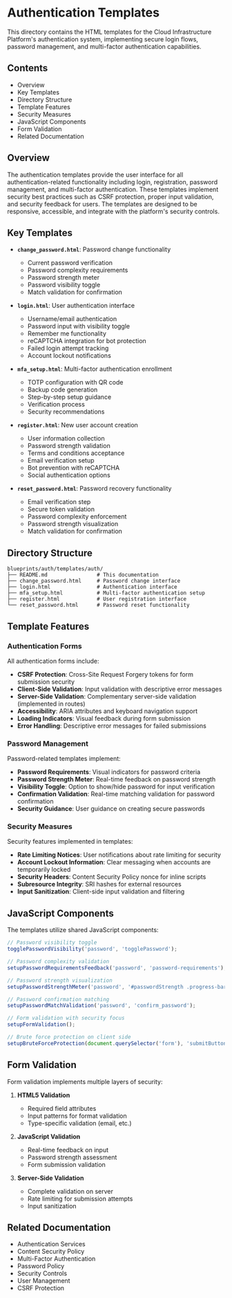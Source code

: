 # Authentication Templates

This directory contains the HTML templates for the Cloud Infrastructure Platform's authentication system, implementing secure login flows, password management, and multi-factor authentication capabilities.

## Contents

- Overview
- Key Templates
- Directory Structure
- Template Features
- Security Measures
- JavaScript Components
- Form Validation
- Related Documentation

## Overview

The authentication templates provide the user interface for all authentication-related functionality including login, registration, password management, and multi-factor authentication. These templates implement security best practices such as CSRF protection, proper input validation, and security feedback for users. The templates are designed to be responsive, accessible, and integrate with the platform's security controls.

## Key Templates

- **`change_password.html`**: Password change functionality
  - Current password verification
  - Password complexity requirements
  - Password strength meter
  - Password visibility toggle
  - Match validation for confirmation

- **`login.html`**: User authentication interface
  - Username/email authentication
  - Password input with visibility toggle
  - Remember me functionality
  - reCAPTCHA integration for bot protection
  - Failed login attempt tracking
  - Account lockout notifications

- **`mfa_setup.html`**: Multi-factor authentication enrollment
  - TOTP configuration with QR code
  - Backup code generation
  - Step-by-step setup guidance
  - Verification process
  - Security recommendations

- **`register.html`**: New user account creation
  - User information collection
  - Password strength validation
  - Terms and conditions acceptance
  - Email verification setup
  - Bot prevention with reCAPTCHA
  - Social authentication options

- **`reset_password.html`**: Password recovery functionality
  - Email verification step
  - Secure token validation
  - Password complexity enforcement
  - Password strength visualization
  - Match validation for confirmation

## Directory Structure

```plaintext
blueprints/auth/templates/auth/
├── README.md                # This documentation
├── change_password.html     # Password change interface
├── login.html               # Authentication interface
├── mfa_setup.html           # Multi-factor authentication setup
├── register.html            # User registration interface
└── reset_password.html      # Password reset functionality
```

## Template Features

### Authentication Forms

All authentication forms include:

- **CSRF Protection**: Cross-Site Request Forgery tokens for form submission security
- **Client-Side Validation**: Input validation with descriptive error messages
- **Server-Side Validation**: Complementary server-side validation (implemented in routes)
- **Accessibility**: ARIA attributes and keyboard navigation support
- **Loading Indicators**: Visual feedback during form submission
- **Error Handling**: Descriptive error messages for failed submissions

### Password Management

Password-related templates implement:

- **Password Requirements**: Visual indicators for password criteria
- **Password Strength Meter**: Real-time feedback on password strength
- **Visibility Toggle**: Option to show/hide password for input verification
- **Confirmation Validation**: Real-time matching validation for password confirmation
- **Security Guidance**: User guidance on creating secure passwords

### Security Measures

Security features implemented in templates:

- **Rate Limiting Notices**: User notifications about rate limiting for security
- **Account Lockout Information**: Clear messaging when accounts are temporarily locked
- **Security Headers**: Content Security Policy nonce for inline scripts
- **Subresource Integrity**: SRI hashes for external resources
- **Input Sanitization**: Client-side input validation and filtering

## JavaScript Components

The templates utilize shared JavaScript components:

```javascript
// Password visibility toggle
togglePasswordVisibility('password', 'togglePassword');

// Password complexity validation
setupPasswordRequirementsFeedback('password', 'password-requirements');

// Password strength visualization
setupPasswordStrengthMeter('password', '#passwordStrength .progress-bar', '#passwordStrengthText');

// Password confirmation matching
setupPasswordMatchValidation('password', 'confirm_password');

// Form validation with security focus
setupFormValidation();

// Brute force protection on client side
setupBruteForceProtection(document.querySelector('form'), 'submitButton');
```

## Form Validation

Form validation implements multiple layers of security:

1. **HTML5 Validation**
   - Required field attributes
   - Input patterns for format validation
   - Type-specific validation (email, etc.)

2. **JavaScript Validation**
   - Real-time feedback on input
   - Password strength assessment
   - Form submission validation

3. **Server-Side Validation**
   - Complete validation on server
   - Rate limiting for submission attempts
   - Input sanitization

## Related Documentation

- Authentication Services
- Content Security Policy
- Multi-Factor Authentication
- Password Policy
- Security Controls
- User Management
- CSRF Protection
